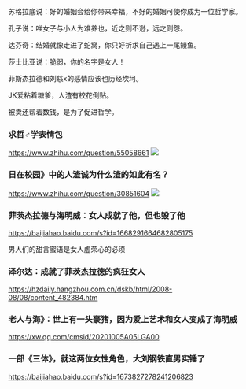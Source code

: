 苏格拉底说：好的婚姻会给你带来幸福，不好的婚姻可使你成为一位哲学家。

孔子说：唯女子与小人为难养也，近之则不逊，远之则怨。

达芬奇：结婚就像走进了蛇窝，你只好祈求自己遇上一尾鳗鱼。

莎士比亚说：脆弱，你的名字是女人！

菲斯杰拉德和刘慈x的感情应该也历经坎坷。

JK爱粘着糖爹，人渣有校花倒贴。

被卖还帮着数钱，是为了促进哲学。

### 求哲♂学表情包
https://www.zhihu.com/question/55058661
<img src="https://pic1.zhimg.com/80/v2-a93915aaa383a7f56392a101cf512dae_720w.jpg">

### 日在校园》中的人渣诚为什么渣的如此有名？
https://www.zhihu.com/question/30851604
<img src="https://pic4.zhimg.com/a6a3442ee3e3ba26a5d0d5cbbc2029f1_r.jpg">

### 菲茨杰拉德与海明威：女人成就了他，但也毁了他
https://baijiahao.baidu.com/s?id=1668291664682805175

男人们的甜言蜜语是女人虚荣心的必须

### 泽尔达：成就了菲茨杰拉德的疯狂女人
https://hzdaily.hangzhou.com.cn/dskb/html/2008-08/08/content_482384.htm

### 老人与海》：世上有一头豪猪，因为爱上艺术和女人变成了海明威
https://xw.qq.com/cmsid/20201005A05LGA00

### 一部《三体》，就这两位女性角色，大刘钢铁直男实锤了
https://baijiahao.baidu.com/s?id=1673827278241206823
